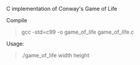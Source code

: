 C implementation of Conway's Game of Life

Compile

> gcc -std=c99 -o game_of_life game_of_life.c

Usage:
> ./game_of_life width height
